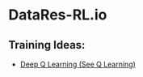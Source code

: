 # DataRes-RL.io

## Training Ideas:
* [Deep Q Learning (See Q Learning)](https://huggingface.co/learn/deep-rl-course/en/unit3/deep-q-algorithm)
